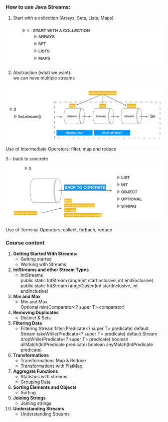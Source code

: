### How to use Java Streams:
1. Start with a collection (Arrays, Sets, Lists, Maps) 

![](streams-step-1.png)   

2. Abstraction (what we want):  
we can have multiple streams  

![](streams-step-2.png)
Use of Intermediate Operators: filter, map and reduce

3 - back to concrete 
![](streams-step-3.png)

Use of Terminal Operators: collect, forEach, reduce

### Course content
1. **Getting Started With Streams:**
   - Getting started 
   - Working with Streams
2. **IntStreams and other Stream Types**
   - IntStreams  
        public static IntStream range(int startInclusive, int endExclusive)  
        public static IntStream rangeClosed(int startInclusive, int endInclusive)
3. **Min and Max**
   - Min and Max  
        Optional<T> min(Comparator<? super T> comparator)
4. **Removing Duplicates**
   - Distinct & Sets
5. **Filtering Data**
   - Filtering
        Stream<T> filter(Predicate<? super T> predicate)
        default Stream<T> takeWhile(Predicate<? super T> predicate)
        default Stream<T> dropWhile(Predicate<? super T> predicate)
        boolean allMatch(IntPredicate predicate)
        boolean anyMatch(IntPredicate predicate)
6. **Transformations**
   - Transformations Map & Reduce
   - Transformations with FlatMap
7. **Aggregate Functions**
   - Statistics with streams
   - Grouping Data
8. **Sorting Elements and Objects**
   - Sorting
9. **Joining Strings**
   - Joining strings
10. **Understanding Streams**
    - Understanding Streams